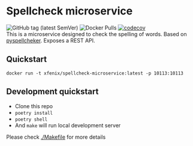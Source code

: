 # Spellcheck microservice
![GitHub tag (latest SemVer)](https://img.shields.io/github/v/tag/xfenix/spellcheck-microservice?label=version)
![Docker Pulls](https://img.shields.io/docker/pulls/xfenix/xfenix-ru-front-v2) [![codecov](https://codecov.io/gh/xfenix/spellcheck-microservice/branch/main/graph/badge.svg?token=IyBXLeKWae)](https://codecov.io/gh/xfenix/spellcheck-microservice)
<br>
This is a microservice designed to check the spelling of words. Based on [pyspellcheker](https://pypi.org/project/pyspellchecker/). Exposes a REST API.

## Quickstart
`docker run -t xfenix/spellcheck-microservice:latest -p 10113:10113`

## Development quickstart
* Clone this repo
* `poetry install`
* `poetry shell`
* And `make` will run local development server

Please check [./Makefile](./Makefile) for more details
